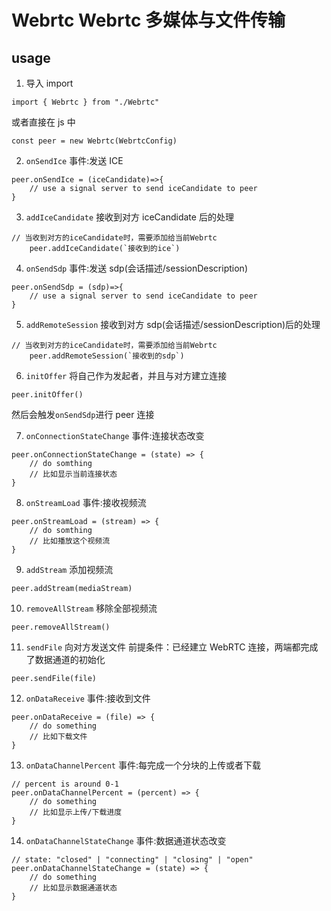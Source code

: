 # Webrtc Webrtc 多媒体与文件传输

## usage

1. 导入 import

```
import { Webrtc } from "./Webrtc"
```

或者直接在 js 中

```
const peer = new Webrtc(WebrtcConfig)
```

2. `onSendIce` 事件:发送 ICE

```
peer.onSendIce = (iceCandidate)=>{
    // use a signal server to send iceCandidate to peer
}
```

3. `addIceCandidate` 接收到对方 iceCandidate 后的处理

```
// 当收到对方的iceCandidate时，需要添加给当前Webrtc
    peer.addIceCandidate(`接收到的ice`)
```

4. `onSendSdp` 事件:发送 sdp(会话描述/sessionDescription)

```
peer.onSendSdp = (sdp)=>{
    // use a signal server to send iceCandidate to peer
}
```

5. `addRemoteSession` 接收到对方 sdp(会话描述/sessionDescription)后的处理

```
// 当收到对方的iceCandidate时，需要添加给当前Webrtc
    peer.addRemoteSession(`接收到的sdp`)
```

6. `initOffer` 将自己作为发起者，并且与对方建立连接

```
peer.initOffer()
```

然后会触发`onSendSdp`进行 peer 连接

7. `onConnectionStateChange` 事件:连接状态改变

```
peer.onConnectionStateChange = (state) => {
    // do somthing
    // 比如显示当前连接状态
}
```

8. `onStreamLoad` 事件:接收视频流

```
peer.onStreamLoad = (stream) => {
    // do somthing
    // 比如播放这个视频流
}
```

9. `addStream` 添加视频流

```
peer.addStream(mediaStream)
```

10. `removeAllStream` 移除全部视频流

```
peer.removeAllStream()
```

11. `sendFile` 向对方发送文件
    前提条件：已经建立 WebRTC 连接，两端都完成了数据通道的初始化

```
peer.sendFile(file)
```

12. `onDataReceive` 事件:接收到文件

```
peer.onDataReceive = (file) => {
    // do something
    // 比如下载文件
}
```

13. `onDataChannelPercent` 事件:每完成一个分块的上传或者下载

```
// percent is around 0-1
peer.onDataChannelPercent = (percent) => {
    // do something
    // 比如显示上传/下载进度
}
```

14. `onDataChannelStateChange` 事件:数据通道状态改变

```
// state: "closed" | "connecting" | "closing" | "open"
peer.onDataChannelStateChange = (state) => {
    // do something
    // 比如显示数据通道状态
}
```
